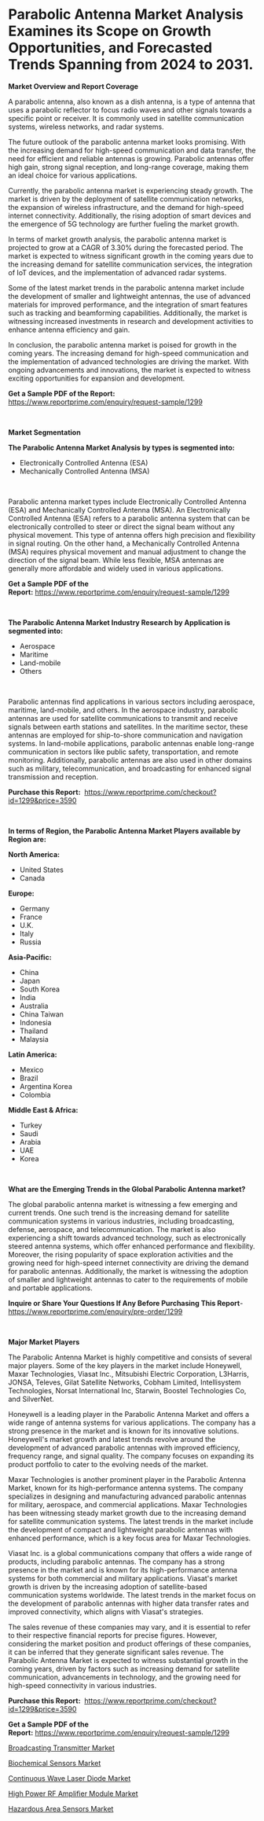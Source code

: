 <p><h1>Parabolic Antenna Market Analysis Examines its Scope on Growth Opportunities, and Forecasted Trends Spanning from 2024 to 2031.</h1></p><p><strong>Market Overview and Report Coverage</strong></p>
<p><p>A parabolic antenna, also known as a dish antenna, is a type of antenna that uses a parabolic reflector to focus radio waves and other signals towards a specific point or receiver. It is commonly used in satellite communication systems, wireless networks, and radar systems.</p><p>The future outlook of the parabolic antenna market looks promising. With the increasing demand for high-speed communication and data transfer, the need for efficient and reliable antennas is growing. Parabolic antennas offer high gain, strong signal reception, and long-range coverage, making them an ideal choice for various applications.</p><p>Currently, the parabolic antenna market is experiencing steady growth. The market is driven by the deployment of satellite communication networks, the expansion of wireless infrastructure, and the demand for high-speed internet connectivity. Additionally, the rising adoption of smart devices and the emergence of 5G technology are further fueling the market growth.</p><p>In terms of market growth analysis, the parabolic antenna market is projected to grow at a CAGR of 3.30% during the forecasted period. The market is expected to witness significant growth in the coming years due to the increasing demand for satellite communication services, the integration of IoT devices, and the implementation of advanced radar systems.</p><p>Some of the latest market trends in the parabolic antenna market include the development of smaller and lightweight antennas, the use of advanced materials for improved performance, and the integration of smart features such as tracking and beamforming capabilities. Additionally, the market is witnessing increased investments in research and development activities to enhance antenna efficiency and gain.</p><p>In conclusion, the parabolic antenna market is poised for growth in the coming years. The increasing demand for high-speed communication and the implementation of advanced technologies are driving the market. With ongoing advancements and innovations, the market is expected to witness exciting opportunities for expansion and development.</p></p>
<p><strong>Get a Sample PDF of the Report:</strong> <a href="https://www.reportprime.com/enquiry/request-sample/1299">https://www.reportprime.com/enquiry/request-sample/1299</a></p>
<p>&nbsp;</p>
<p><strong>Market Segmentation</strong></p>
<p><strong>The Parabolic Antenna Market Analysis by types is segmented into:</strong></p>
<p><ul><li>Electronically Controlled Antenna (ESA)</li><li>Mechanically Controlled Antenna (MSA)</li></ul></p>
<p>&nbsp;</p>
<p><p>Parabolic antenna market types include Electronically Controlled Antenna (ESA) and Mechanically Controlled Antenna (MSA). An Electronically Controlled Antenna (ESA) refers to a parabolic antenna system that can be electronically controlled to steer or direct the signal beam without any physical movement. This type of antenna offers high precision and flexibility in signal routing. On the other hand, a Mechanically Controlled Antenna (MSA) requires physical movement and manual adjustment to change the direction of the signal beam. While less flexible, MSA antennas are generally more affordable and widely used in various applications.</p></p>
<p><strong>Get a Sample PDF of the Report:</strong>&nbsp;<a href="https://www.reportprime.com/enquiry/request-sample/1299">https://www.reportprime.com/enquiry/request-sample/1299</a></p>
<p>&nbsp;</p>
<p><strong>The Parabolic Antenna Market Industry Research by Application is segmented into:</strong></p>
<p><ul><li>Aerospace</li><li>Maritime</li><li>Land-mobile</li><li>Others</li></ul></p>
<p>&nbsp;</p>
<p><p>Parabolic antennas find applications in various sectors including aerospace, maritime, land-mobile, and others. In the aerospace industry, parabolic antennas are used for satellite communications to transmit and receive signals between earth stations and satellites. In the maritime sector, these antennas are employed for ship-to-shore communication and navigation systems. In land-mobile applications, parabolic antennas enable long-range communication in sectors like public safety, transportation, and remote monitoring. Additionally, parabolic antennas are also used in other domains such as military, telecommunication, and broadcasting for enhanced signal transmission and reception.</p></p>
<p><strong>Purchase this Report:</strong>&nbsp; <a href="https://www.reportprime.com/checkout?id=1299&price=3590">https://www.reportprime.com/checkout?id=1299&price=3590</a></p>
<p>&nbsp;</p>
<p><strong>In terms of Region, the Parabolic Antenna Market Players available by Region are:</strong></p>
<p>
    <p> <strong> North America: </strong>
        <ul>
            <li>United States</li>
            <li>Canada</li>
        </ul>
        </p> 
    <p> <strong> Europe: </strong>
        <ul>
            <li>Germany</li>
            <li>France</li>
            <li>U.K.</li>
            <li>Italy</li>
            <li>Russia</li>
        </ul>
        </p> 
    <p> <strong> Asia-Pacific: </strong>
        <ul>
            <li>China</li>
            <li>Japan</li>
            <li>South Korea</li>
            <li>India</li>
            <li>Australia</li>
            <li>China Taiwan</li>
            <li>Indonesia</li>
            <li>Thailand</li>
            <li>Malaysia</li>
        </ul>
        </p> 
    <p> <strong> Latin America: </strong>
        <ul>
            <li>Mexico</li>
            <li>Brazil</li>
            <li>Argentina Korea</li>
            <li>Colombia</li>
        </ul>
        </p> 
    <p> <strong> Middle East & Africa: </strong>
        <ul>
            <li>Turkey</li>
            <li>Saudi</li>
            <li>Arabia</li>
            <li>UAE</li>
            <li>Korea</li>
        </ul>
    </p>
    </p>
<p>&nbsp;</p>
<p><strong>What are the Emerging Trends in the Global Parabolic Antenna market?</strong></p>
<p><p>The global parabolic antenna market is witnessing a few emerging and current trends. One such trend is the increasing demand for satellite communication systems in various industries, including broadcasting, defense, aerospace, and telecommunication. The market is also experiencing a shift towards advanced technology, such as electronically steered antenna systems, which offer enhanced performance and flexibility. Moreover, the rising popularity of space exploration activities and the growing need for high-speed internet connectivity are driving the demand for parabolic antennas. Additionally, the market is witnessing the adoption of smaller and lightweight antennas to cater to the requirements of mobile and portable applications.</p></p>
<p><strong>Inquire or Share Your Questions If Any Before Purchasing This Report</strong>- <a href="https://www.reportprime.com/enquiry/pre-order/1299">https://www.reportprime.com/enquiry/pre-order/1299</a></p>
<p>&nbsp;</p>
<p><strong>Major Market Players</strong></p>
<p><p>The Parabolic Antenna Market is highly competitive and consists of several major players. Some of the key players in the market include Honeywell, Maxar Technologies, Viasat Inc., Mitsubishi Electric Corporation, L3Harris, JONSA, Televes, Gilat Satellite Networks, Cobham Limited, Intellisystem Technologies, Norsat International Inc, Starwin, Boostel Technologies Co, and SilverNet. </p><p>Honeywell is a leading player in the Parabolic Antenna Market and offers a wide range of antenna systems for various applications. The company has a strong presence in the market and is known for its innovative solutions. Honeywell's market growth and latest trends revolve around the development of advanced parabolic antennas with improved efficiency, frequency range, and signal quality. The company focuses on expanding its product portfolio to cater to the evolving needs of the market.</p><p>Maxar Technologies is another prominent player in the Parabolic Antenna Market, known for its high-performance antenna systems. The company specializes in designing and manufacturing advanced parabolic antennas for military, aerospace, and commercial applications. Maxar Technologies has been witnessing steady market growth due to the increasing demand for satellite communication systems. The latest trends in the market include the development of compact and lightweight parabolic antennas with enhanced performance, which is a key focus area for Maxar Technologies.</p><p>Viasat Inc. is a global communications company that offers a wide range of products, including parabolic antennas. The company has a strong presence in the market and is known for its high-performance antenna systems for both commercial and military applications. Viasat's market growth is driven by the increasing adoption of satellite-based communication systems worldwide. The latest trends in the market focus on the development of parabolic antennas with higher data transfer rates and improved connectivity, which aligns with Viasat's strategies.</p><p>The sales revenue of these companies may vary, and it is essential to refer to their respective financial reports for precise figures. However, considering the market position and product offerings of these companies, it can be inferred that they generate significant sales revenue. The Parabolic Antenna Market is expected to witness substantial growth in the coming years, driven by factors such as increasing demand for satellite communication, advancements in technology, and the growing need for high-speed connectivity in various industries.</p></p>
<p><strong>Purchase this Report:</strong>&nbsp;&nbsp;<a href="https://www.reportprime.com/checkout?id=1299&price=3590">https://www.reportprime.com/checkout?id=1299&price=3590</a></p>
<p></p>
<p><strong>Get a Sample PDF of the Report:</strong>&nbsp;<a href="https://www.reportprime.com/enquiry/request-sample/1299">https://www.reportprime.com/enquiry/request-sample/1299</a></p>
<p><p><a href="https://github.com/kholmovskayalyudmila/Market-Research-Report-List-2/blob/main/broadcasting-transmitter-market.md">Broadcasting Transmitter Market</a></p><p><a href="https://github.com/sofyaavrova/Market-Research-Report-List-2/blob/main/biochemical-sensors-market.md">Biochemical Sensors Market</a></p><p><a href="https://github.com/zebdakicsin/Market-Research-Report-List-2/blob/main/continuous-wave-laser-diode-market.md">Continuous Wave Laser Diode Market</a></p><p><a href="https://github.com/merzlyukov93/Market-Research-Report-List-2/blob/main/high-power-rf-amplifier-module-market.md">High Power RF Amplifier Module Market</a></p><p><a href="https://github.com/melchekhinf/Market-Research-Report-List-2/blob/main/hazardous-area-sensors-market.md">Hazardous Area Sensors Market</a></p></p>